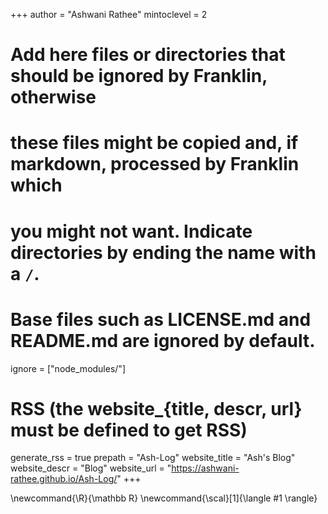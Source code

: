 <!--
Add here global page variables to use throughout your website.
-->
+++
author = "Ashwani Rathee"
mintoclevel = 2

# Add here files or directories that should be ignored by Franklin, otherwise
# these files might be copied and, if markdown, processed by Franklin which
# you might not want. Indicate directories by ending the name with a `/`.
# Base files such as LICENSE.md and README.md are ignored by default.
ignore = ["node_modules/"]

# RSS (the website_{title, descr, url} must be defined to get RSS)
generate_rss = true
prepath = "Ash-Log"
website_title = "Ash's Blog"
website_descr = "Blog"
website_url   = "https://ashwani-rathee.github.io/Ash-Log/"
+++

<!--
Add here global latex commands to use throughout your pages.
-->
\newcommand{\R}{\mathbb R}
\newcommand{\scal}[1]{\langle #1 \rangle}
